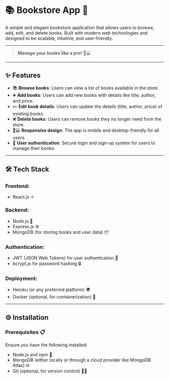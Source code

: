 # 📚 **Bookstore App** 🛒

A simple and elegant bookstore application that allows users to browse, add, edit, and delete books. Built with modern web technologies and designed to be scalable, intuitive, and user-friendly.

---

> **Manage your books like a pro!** 📖💻

---

## ✨ **Features**

- 📚 **Browse books**: Users can view a list of books available in the store.
- ➕ **Add books**: Users can add new books with details like title, author, and price.
- ✏️ **Edit book details**: Users can update the details (title, author, price) of existing books.
- ❌ **Delete books**: Users can remove books they no longer need from the store.
- 📱💻 **Responsive design**: The app is mobile and desktop-friendly for all users.
- 🔐 **User authentication**: Secure login and sign-up system for users to manage their books.

---

## 🛠️ **Tech Stack**

### **Frontend**:

- React.js ⚛️

### **Backend**:

- Node.js 🚀
- Express.js ⚙️
- MongoDB (for storing books and user data) 📦

### **Authentication**:

- JWT (JSON Web Tokens) for user authentication 🔑
- bcrypt.js for password hashing 🔒

### **Deployment**:

- Heroku (or any preferred platform) 🌍
- Docker (optional, for containerization) 🐳

---

## ⚙️ **Installation**

### **Prerequisites** 📋

Ensure you have the following installed:

- Node.js and npm 🌱
- MongoDB (either locally or through a cloud provider like MongoDB Atlas) 🌐
- Git (optional, for version control) 🧑‍💻

